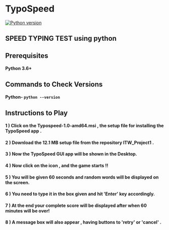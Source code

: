 
# TypoSpeed
[![Python version](https://img.shields.io/badge/python-3.8.5-brightgreen.svg)](https://www.python.org)

## SPEED TYPING TEST using python
## Prerequisites

#### Python 3.6+


## Commands to Check Versions

#### Python- `python --version`

## Instructions to Play
#### 1 ) Click on the Typospeed-1.0-amd64.msi , the setup file for installing the TypoSpeed app .
#### 2 ) Download the 12.1 MB setup file from the repository ITW_Project1 . 
#### 3 ) Now the TypoSpeed GUI app will be shown in the Desktop.
#### 4 ) Now click on the icon , and the game starts !!


 
#### 5 ) You will be given 60 seconds and random words will be displayed on the screen.
#### 6 ) You need to type it in the box given and hit 'Enter' key accordingly.
#### 7 ) At the end your complete score will be displayed after when 60 minutes will be over!
#### 8 ) A message box will also appear , having buttons to 'retry' or 'cancel' . 
